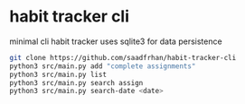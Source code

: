 # habit tracker cli

minimal cli habit tracker uses sqlite3 for data persistence

```bash
git clone https://github.com/saadfrhan/habit-tracker-cli
python3 src/main.py add "complete assignments"
python3 src/main.py list
python3 src/main.py search assign
python3 src/main.py search-date <date>
```